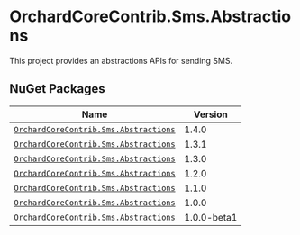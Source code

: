 # OrchardCoreContrib.Sms.Abstractions

This project provides an abstractions APIs for sending SMS.

## NuGet Packages

| Name                                                                                                                    | Version     |
|-------------------------------------------------------------------------------------------------------------------------|-------------|
| [`OrchardCoreContrib.Sms.Abstractions`](https://www.nuget.org/packages/OrchardCoreContrib.Sms.Abstractions/1.4.0)       | 1.4.0       |
| [`OrchardCoreContrib.Sms.Abstractions`](https://www.nuget.org/packages/OrchardCoreContrib.Sms.Abstractions/1.3.1)       | 1.3.1       |
| [`OrchardCoreContrib.Sms.Abstractions`](https://www.nuget.org/packages/OrchardCoreContrib.Sms.Abstractions/1.3.0)       | 1.3.0       |
| [`OrchardCoreContrib.Sms.Abstractions`](https://www.nuget.org/packages/OrchardCoreContrib.Sms.Abstractions/1.2.0)       | 1.2.0       |
| [`OrchardCoreContrib.Sms.Abstractions`](https://www.nuget.org/packages/OrchardCoreContrib.Sms.Abstractions/1.1.0)       | 1.1.0       |
| [`OrchardCoreContrib.Sms.Abstractions`](https://www.nuget.org/packages/OrchardCoreContrib.Sms.Abstractions/1.0.0)       | 1.0.0       |
| [`OrchardCoreContrib.Sms.Abstractions`](https://www.nuget.org/packages/OrchardCoreContrib.Sms.Abstractions/1.0.0-beta1) | 1.0.0-beta1 |
